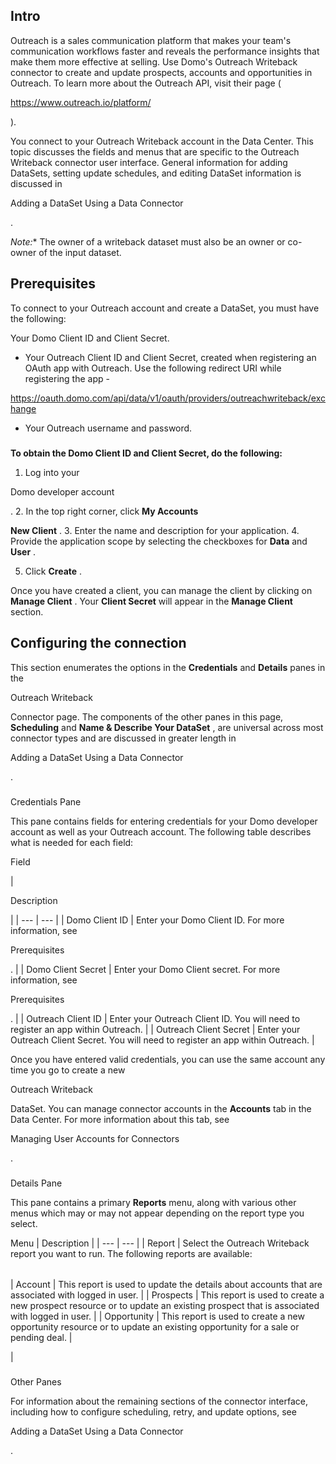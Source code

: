 

Intro
-------

Outreach is a sales communication platform that makes your team's communication workflows faster and reveals the performance insights that make them more effective at selling. Use Domo's Outreach Writeback connector to create and update prospects, accounts and opportunities in Outreach. To learn more about the Outreach API, visit their page (

https://www.outreach.io/platform/

).


 You connect to your Outreach Writeback account in the Data Center. This topic discusses the fields and menus that are specific to the Outreach Writeback connector user interface. General information for adding DataSets, setting update schedules, and editing DataSet information is discussed in

Adding a DataSet Using a Data Connector

.

*Note:**
 The owner of a writeback dataset must also be an owner or co-owner of the input dataset.

Prerequisites
---------------

To connect to your Outreach account and create a DataSet, you must have the following:

 Your Domo Client ID and Client Secret.
* Your Outreach Client ID and Client Secret, created when registering an OAuth app with Outreach. Use the following redirect URI while registering the app -

https://oauth.domo.com/api/data/v1/oauth/providers/outreachwriteback/exchange
* Your Outreach username and password.


#####
**To obtain the Domo Client ID and Client Secret, do the following:**


1. Log into your

Domo developer account

.
2. In the top right corner, click
 **My Accounts**
 >>
 **New Client**
 .
3. Enter the name and description for your application.
4. Provide the application scope by selecting the checkboxes for
 ****Data****
 and
 ****User****
 .


 5. Click
 **Create**
 .


 Once you have created a client, you can manage the client by clicking on
 **Manage Client**
 . Your
 **Client Secret**
 will appear in the
 **Manage Client**
 section.


 Configuring the connection
----------------------------


 This section enumerates the options in the
 **Credentials**
 and
 **Details**
 panes in the

Outreach Writeback

Connector page. The components of the other panes in this page,
 **Scheduling**
 and
 **Name & Describe Your DataSet**
 , are universal across most connector types and are discussed in greater length in

Adding a DataSet Using a Data Connector

.


###

Credentials Pane

This pane contains fields for entering credentials for your Domo developer account as well as your Outreach account. The following table describes what is needed for each field:

Field

|

Description

|
| --- | --- |
|
 Domo Client ID
  |
 Enter your Domo Client ID. For more information, see

Prerequisites

.
  |
|
 Domo Client Secret
  |
 Enter your Domo Client secret. For more information, see

Prerequisites

.
  |
|
 Outreach Client ID
  |
 Enter your Outreach Client ID. You will need to register an app within Outreach.
  |
|
 Outreach Client Secret
  |
 Enter your Outreach Client Secret. You will need to register an app within Outreach.
  |


 Once you have entered valid credentials, you can use the same account any time you go to create a new

Outreach Writeback

DataSet. You can manage connector accounts in the
 **Accounts**
 tab in the Data Center. For more information about this tab, see

Managing User Accounts for Connectors

.


###
 Details Pane

This pane contains a primary
 **Reports**
 menu, along with various other menus which may or may not appear depending on the report type you select.


 Menu
  |
 Description
  |
| --- | --- |
|
 Report
  |
 Select the Outreach Writeback report you want to run. The following reports are available:


|  |  |
| --- | --- |
|
 Account
  |
 This report is used to update the details about accounts that are associated with logged in user.
  |
|
 Prospects
  |
 This report is used to create a new prospect resource or to update an existing prospect that is associated with logged in user.
  |
|
 Opportunity
  |
 This report is used to create a new opportunity resource or to update an existing opportunity for a sale or pending deal.
  |

|


###
 Other Panes

For information about the remaining sections of the connector interface, including how to configure scheduling, retry, and update options, see

Adding a DataSet Using a Data Connector

.

